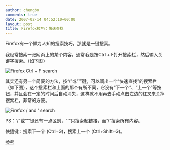 ```yaml
---
author: chengbo
comments: true
date: 2007-02-14 04:52:10+00:00
layout: post
title: Firefox技巧：快速查找
---
```


Firefox有一个鲜为人知的搜索技巧，那就是一键搜索。

我经常搜索一张网页上的某个内容，通常我是按Ctrl + F打开搜索栏，然后输入关键字搜索。（如下图）

![Firefox Ctrl + F search](http://blog.chengbo.net/2007/02/14/firefox.find1.gif)

其实还有另一个简便的方法，按“/”或“'”键，可以调出一个“快速查找”的搜索栏（如下图），这个搜索栏和上面的那个有所不同，它没有“下一个”、“上一个”等按钮，并且会在一定的时间后自动消失，这样就不用再去手动点击左边的红叉来关掉搜索栏，非常的方便。

![Firefox / and &#39; search](http://blog.chengbo.net/2007/02/14/firefox.find2.gif)

PS：“/”或“'”键还有一点区别，“'”只搜索超链接，而“/”搜索所有内容。

快捷键：搜索下一个 (Ctrl+G)，搜索上一个 (Ctrl+Shift+G)。

[参考](http://lifehacker.com/software/firefox/quick-firefox-tip-singlekey-search-tool-236156.php)
